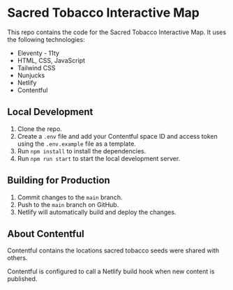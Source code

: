 # Sacred Tobacco Interactive Map

This repo contains the code for the Sacred Tobacco Interactive Map. It uses the following technologies:

- Eleventy - 11ty
- HTML, CSS, JavaScript
- Tailwind CSS
- Nunjucks
- Netlify
- Contentful

## Local Development

1. Clone the repo.
2. Create a `.env` file and add your Contentful space ID and access token using the `.env.example` file as a template.
3. Run `npm install` to install the dependencies.
4. Run `npm run start` to start the local development server.

## Building for Production

1. Commit changes to the `main` branch.
2. Push to the `main` branch on GitHub.
3. Netlify will automatically build and deploy the changes.

## About Contentful

Contentful contains the locations sacred tobacco seeds were shared with others.

Contentful is configured to call a Netlify build hook when new content is published.
